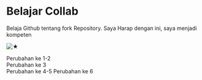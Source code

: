  # Belajar Collab 
Belaja Github tentang fork Repository. Saya Harap dengan ini, saya menjadi kompeten

![★](https://github.com/user-attachments/assets/6babd361-aff8-41a4-96fa-812806a53457)


Perubahan ke 1-2  
Perubahan ke 3  
Perubahan ke 4-5
Perubahan ke 6
